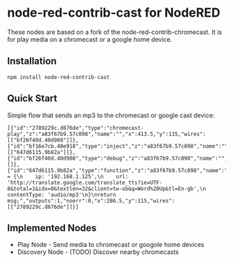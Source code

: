 # node-red-contrib-cast for NodeRED

These nodes are based on a fork of the node-red-contrib-chromecast. It is for play media on a chromecast or a google home device.

## Installation

`npm install node-red-contrib-cast`

## Quick Start

Simple flow that sends an mp3 to the chromecast or google cast device:

    [{"id":"2789229c.d876de","type":"chromecast-play","z":"a83f67b9.57c098","name":"","x":413.5,"y":115,"wires":[["bf26f40d.40d908"]]},{"id":"bf16e7cb.40e918","type":"inject","z":"a83f67b9.57c098","name":"","topic":"","payload":"","payloadType":"date","repeat":"","crontab":"","once":false,"x":141.5,"y":117,"wires":[["647d6115.9b82a"]]},{"id":"bf26f40d.40d908","type":"debug","z":"a83f67b9.57c098","name":"","active":true,"console":"false","complete":"false","x":574.5,"y":115,"wires":[]},{"id":"647d6115.9b82a","type":"function","z":"a83f67b9.57c098","name":"","func":"msg.payload = {\n    ip: '192.168.1.125',\n    url: 'http://translate.google.com/translate_tts?ie=UTF-8&total=1&idx=0&textlen=32&client=tw-ob&q=Word%20Up&tl=En-gb',\n    contentType: 'audio/mp3'\n}\nreturn msg;","outputs":1,"noerr":0,"x":286.5,"y":115,"wires":[["2789229c.d876de"]]}]

## Implemented Nodes

 * Play Node - Send media to chromecast or googole home devices
 * Discovery Node - (TODO) Discover nearby chromecasts
